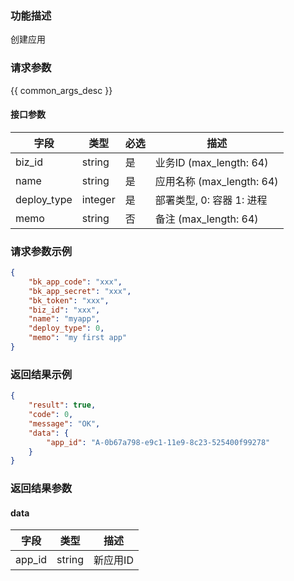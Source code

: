 ### 功能描述

创建应用

### 请求参数

{{ common_args_desc }}

#### 接口参数

| 字段        |  类型     | 必选   |  描述      |
|-------------|-----------|--------|------------|
| biz_id      |  string   | 是     | 业务ID (max_length: 64)   |
| name        |  string   | 是     | 应用名称 (max_length: 64)   |
| deploy_type |  integer  | 是     | 部署类型, 0: 容器  1: 进程 |
| memo        |  string   | 否     | 备注 (max_length: 64) |

### 请求参数示例

```json
{
    "bk_app_code": "xxx",
    "bk_app_secret": "xxx",
    "bk_token": "xxx",
    "biz_id": "xxx",
    "name": "myapp",
    "deploy_type": 0,
    "memo": "my first app"
}
```

### 返回结果示例

```json
{
    "result": true,
    "code": 0,
    "message": "OK",
    "data": {
        "app_id": "A-0b67a798-e9c1-11e9-8c23-525400f99278"
    }
}
```

### 返回结果参数

#### data

| 字段    | 类型   | 描述     |
|---------|--------|----------|
| app_id  | string | 新应用ID |
